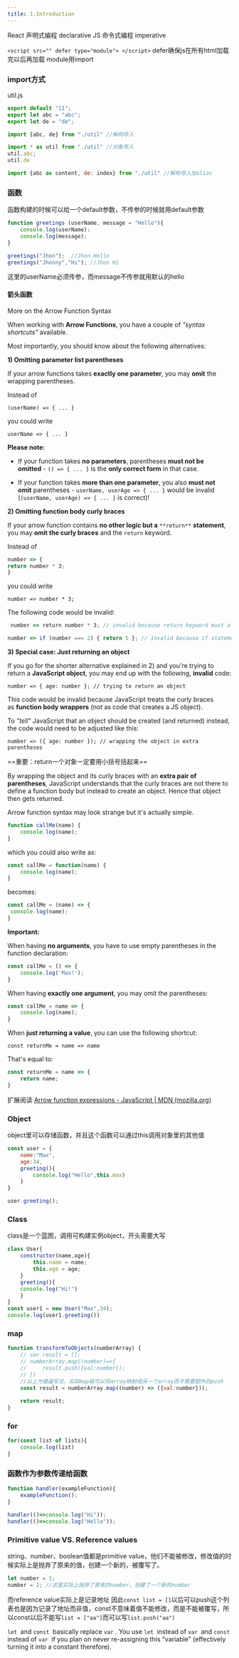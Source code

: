 ```yaml
---
title: 1.Introduction
---
```


React 声明式编程 declarative
JS 命令式编程 imperative


`<script src="" defer type="module"> </script>` 
defer确保js在所有html加载完以后再加载
module用import


### import方式
util.js
```js
export default "11";
export let abc = "abc";
export let de = "de";
```

```js
import {abc, de} from "./util" //解构导入

import * as util from "./util" //对象导入
util.abc;
util.de

import {abc as content, de: index} from "./util" //解构导入加alias
```

### 函数

函数构建的时候可以给一个default参数，不传参的时候就用default参数

```js
function greetings (userName, message = "Hello"){
	console.log(userName);
	console.log(message);
}

greetings("Jhon");  //Jhon Hello
greetings("Jhonny","Hi"); //Jhon Hi
```

这里的userName必须传参，而message不传参就用默认的hello

#### 箭头函数
More on the Arrow Function Syntax

When working with **Arrow Functions**, you have a couple of _"syntax shortcuts"_ available.

Most importantly, you should know about the following alternatives:

**1) Omitting parameter list parentheses**

If your arrow functions takes **exactly one parameter**, you may **omit** the wrapping parentheses.

Instead of

`(userName) => { ... }`

you could write

`userName => { ... }`

**Please note:** 

- If your function takes **no parameters**, parentheses **must not be omitted** - `() => { ... }` is the **only correct form** in that case.
    
- If your function takes **more than one parameter**, you also **must not omit** parentheses - `userName, userAge => { ... }` would be invalid (`(userName, userAge) => { ... }` is correct)!
    

**2) Omitting function body curly braces**

If your arrow function contains **no other logic but a** `**return**` **statement**, you may **omit the curly braces** and the `return` keyword.

Instead of

```js
number => { 
return number * 3;
}
```

you could write

`number => number * 3;`

The following code would be invalid:

```js
 number => return number * 3; // invalid because return keyword must also be omitted!

number => if (number === 2) { return 5 }; // invalid because if statements can't be returned
```

**3) Special case: Just returning an object**

If you go for the shorter alternative explained in 2) and you're trying to return a **JavaScript object**, you may end up with the following, **invalid** code:

`number => { age: number }; // trying to return an object`

This code would be invalid because JavaScript treats the curly braces as **function body wrappers** (not as code that creates a JS object).

To _"tell"_ JavaScript that an object should be created (and returned) instead, the code would need to be adjusted like this:

`number => ({ age: number }); // wrapping the object in extra parentheses`

==重要：return一个对象一定要用小括号括起来==

By wrapping the object and its curly braces with an **extra pair of parentheses**, JavaScript understands that the curly braces are not there to define a function body but instead to create an object. Hence that object then gets returned.

Arrow function syntax may look strange but it's actually simple.

```js
function callMe(name) { 
	console.log(name);
}
```

which you could also write as:

```js
const callMe = function(name) { 
	console.log(name);
}
```

becomes: 

```js
const callMe = (name) => { 
 console.log(name);
}
```

**Important:** 

When having **no arguments**, you have to use empty parentheses in the function declaration:

```js
const callMe = () => { 
	console.log('Max!');
}
```

When having **exactly one argument**, you may omit the parentheses:

```js
const callMe = name => { 
	console.log(name);
}
```

When **just returning a value**, you can use the following shortcut:

`const returnMe = name => name`

That's equal to:

```js
const returnMe = name => { 
    return name;
}
```

扩展阅读
[Arrow function expressions - JavaScript | MDN (mozilla.org)](https://developer.mozilla.org/en-US/docs/Web/JavaScript/Reference/Functions/Arrow_functions#No_binding_of_this)


### Object
object里可以存储函数，并且这个函数可以通过this调用对象里的其他值

```js
const user = {
	name:"Max",
	age:34,
	greeting(){
		console.log("Hello",this.max)
	}
}

user.greeting();
```

### Class

class是一个蓝图，调用可构建实例object，开头需要大写

```js
class User{
	constructor(name,age){
		this.name = name;
		this.age = age;
	}
	greeting(){
	console.log("Hi!")
	}
}
const user1 = new User("Max",34);
console.log(user1.greeting())
```

### map

```js
function transformToObjects(numberArray) {
    // var result = [];
    // numberArray.map((number)=>{
    //     result.push({val:number});
    // }) 
    //以上为傻逼写法，实际map就可以将array映射成另一个array而不需要额外的push
    const result = numberArray.map((number) => ({val:number}));
    
    return result;
}
```

### for

```js
for(const list of lists){
	console.log(list)
}
```

### 函数作为参数传递给函数

```js
function handler(exampleFunction){
	exampleFunction();
}

handler(()=>console.log("Hi"));
handler(()=>console.log("Hello"));
```

### Primitive value VS. Reference values

string、number、boolean值都是primitive value，他们不能被修改，修改值的时候实际上是抛弃了原来的值，创建一个新的，被覆写了。
```js
let number = 1;
number = 2; //这里实际上抛弃了原来的number，创建了一个新的number
```
而reference value实际上是记录地址
因此`const list = []`以后可以push这个列表也是因为记录了地址而非值，const不意味着值不能修改，而是不能被覆写，所以const以后不能写`list = ["aa"]`而可以写`list.push("aa")`

`let`  and `const`  basically replace `var` . You use `let`  instead of `var`  and `const`  instead of `var`  if you plan on never re-assigning this "variable" (effectively turning it into a constant therefore).

